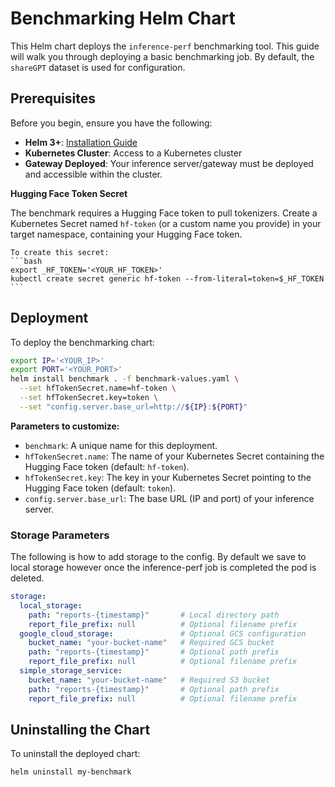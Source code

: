 # Benchmarking Helm Chart

This Helm chart deploys the `inference-perf` benchmarking tool. This guide will walk you through deploying a basic benchmarking job. By default, the `shareGPT` dataset is used for configuration.

## Prerequisites

Before you begin, ensure you have the following:

*   **Helm 3+**: [Installation Guide](https://helm.sh/docs/intro/install/)
*   **Kubernetes Cluster**: Access to a Kubernetes cluster
*   **Gateway Deployed**: Your inference server/gateway must be deployed and accessible within the cluster.


**Hugging Face Token Secret**

The benchmark requires a Hugging Face token to pull tokenizers. Create a Kubernetes Secret named `hf-token` (or a custom name you provide) in your target namespace, containing your Hugging Face token.

    To create this secret:
    ```bash
    export _HF_TOKEN='<YOUR_HF_TOKEN>'
    kubectl create secret generic hf-token --from-literal=token=$_HF_TOKEN
    ```

## Deployment

To deploy the benchmarking chart:

```bash
export IP='<YOUR_IP>'
export PORT='<YOUR_PORT>'
helm install benchmark . -f benchmark-values.yaml \
  --set hfTokenSecret.name=hf-token \
  --set hfTokenSecret.key=token \
  --set "config.server.base_url=http://${IP}:${PORT}"
```

**Parameters to customize:**

*   `benchmark`: A unique name for this deployment.
*   `hfTokenSecret.name`: The name of your Kubernetes Secret containing the Hugging Face token (default: `hf-token`).
*   `hfTokenSecret.key`: The key in your Kubernetes Secret pointing to the Hugging Face token (default: `token`).
*   `config.server.base_url`: The base URL (IP and port) of your inference server.

### Storage Parameters

The following is how to add storage to the config. 
By default we save to local storage however once the inference-perf job is completed the pod is deleted.

```yaml
storage:
  local_storage:
    path: "reports-{timestamp}"       # Local directory path
    report_file_prefix: null          # Optional filename prefix
  google_cloud_storage:               # Optional GCS configuration
    bucket_name: "your-bucket-name"   # Required GCS bucket
    path: "reports-{timestamp}"       # Optional path prefix
    report_file_prefix: null          # Optional filename prefix
  simple_storage_service:
    bucket_name: "your-bucket-name"   # Required S3 bucket
    path: "reports-{timestamp}"       # Optional path prefix
    report_file_prefix: null          # Optional filename prefix
```

## Uninstalling the Chart

To uninstall the deployed chart:

```bash
helm uninstall my-benchmark
```

